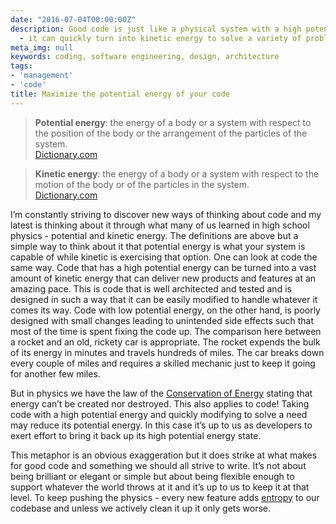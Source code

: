 ```yaml
---
date: "2016-07-04T00:00:00Z"
description: Good code is just like a physical system with a high potential energy
  - it can quickly turn into kinetic energy to solve a variety of problems quickly.
meta_img: null
keywords: coding, software engineering, design, architecture
tags:
- 'management'
- 'code'
title: Maximize the potential energy of your code
---
```


<blockquote>
<p>
  <strong>Potential energy</strong>: the energy of a body or a system with respect to the position of the body or the arrangement of the particles of the system.<br/>
  <a href="http://www.dictionary.com/browse/potential-energy">Dictionary.com</a>
</p>
</blockquote>

<blockquote>
<p>
  <strong>Kinetic energy</strong>: the energy of a body or a system with respect to the motion of the body or of the particles in the system.<br/>
  <a href="http://www.dictionary.com/browse/kinetic-energy">Dictionary.com</a>
</p>
</blockquote>

I’m constantly striving to discover new ways of thinking about code and my latest is thinking about it through what many of us learned in high school physics - potential and kinetic energy. The definitions are above but a simple way to think about it that potential energy is what your system is capable of while kinetic is exercising that option. One can look at code the same way. Code that has a high potential energy can be turned into a vast amount of kinetic energy that can deliver new products and features at an amazing pace. This is code that is well architected and tested and is designed in such a way that it can be easily modified to handle whatever it comes its way. Code with low potential energy, on the other hand, is poorly designed with small changes leading to unintended side effects such that most of the time is spent fixing the code up. The comparison here between a rocket and an old, rickety car is appropriate. The rocket expends the bulk of its energy in minutes and travels hundreds of miles. The car breaks down every couple of miles and requires a skilled mechanic just to keep it going for another few miles.

But in physics we have the law of the [Conservation of Energy](https://en.wikipedia.org/wiki/Conservation_of_energy) stating that energy can’t be created nor destroyed. This also applies to code! Taking code with a high potential energy and quickly modifying to solve a need may reduce its potential energy. In this case it’s up to us as developers to exert effort to bring it back up its high potential energy state.

This metaphor is an obvious exaggeration but it does strike at what makes for good code and something we should all strive to write. It’s not about being brilliant or elegant or simple but about being flexible enough to support whatever the world throws at it and it’s up to us to keep it at that level. To keep pushing the physics - every new feature adds [entropy](https://en.wikipedia.org/wiki/Entropy_(order_and_disorder)) to our codebase and unless we actively clean it up it only gets worse.
